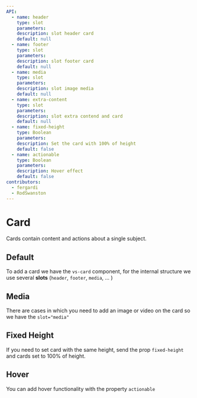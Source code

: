 ```yaml
---
API:
  - name: header
    type: slot
    parameters:
    description: slot header card
    default: null
  - name: footer
    type: slot
    parameters:
    description: slot footer card
    default: null
  - name: media
    type: slot
    parameters:
    description: slot image media
    default: null
  - name: extra-content
    type: slot
    parameters:
    description: slot extra contend and card
    default: null
  - name: fixed-height
    type: Boolean
    parameters:
    description: Set the card with 100% of height
    default: false
  - name: actionable
    type: Boolean
    parameters:
    description: Hover effect
    default: false
contributors:
  - fergardi
  - RodSwanston
---
```


# Card

<box header>

  Cards contain content and actions about a single subject.

</box>

<box>

## Default

To add a card we have the `vs-card` component, for the internal structure we use several **slots** (`header`, `footer`, `media`, ... )

<vuecode md>
<template #demo>
<div>
<vs-row vs-justify="center">
  <vs-col type="flex" vs-justify="center" vs-align="center" vs-w="6">
    <vs-card>
      <template v-slot:header>
        <h3>
          Hello world !
        </h3>
      </template>
      <div>
        <span>Lorem ipsum dolor sit amet, consectetur adipiscing elit, sed do eiusmod tempor incididunt ut labore et dolore magna aliqua. Ut enim ad minim veniam, quis nostrud exercitation ullamco laboris nisi ut aliquip ex ea commodo consequat.</span>
      </div>
      <template v-slot:footer>
        <vs-row vs-justify="flex-end">
          <vs-button type="gradient" color="danger" icon="favorite"></vs-button>
          <vs-button color="primary" icon="turned_in_not"></vs-button>
          <vs-button color="rgb(230,230,230)" color-text="rgb(50,50,50)" icon="settings"></vs-button>
        </vs-row>
      </template>
    </vs-card>
  </vs-col>
</vs-row>
</div>
</template>
<template #code>

```html
<vs-row vs-justify="center">
  <vs-col type="flex" vs-justify="center" vs-align="center" vs-w="6">
    <vs-card>
      <template v-slot:header>
        <h3>
          Hello world !
        </h3>
      </template>
      <template v-slot>
        <div>
        <span>Lorem ipsum dolor sit amet, consectetur adipiscing elit, sed do eiusmod tempor incididunt ut labore et dolore magna aliqua. Ut enim ad minim veniam, quis nostrud exercitation ullamco laboris nisi ut aliquip ex ea commodo consequat.</span>
        </div>
      </template>

      <template v-slot:footer>
        <vs-row vs-justify="flex-end">
          <vs-button type="gradient" color="danger" icon="favorite"></vs-button>
          <vs-button color="primary" icon="turned_in_not"></vs-button>
          <vs-button color="rgb(230,230,230)" color-text="rgb(50,50,50)" icon="settings"></vs-button>
        </vs-row>
      </template>
    </vs-card>
  </vs-col>
</vs-row>
```

</template>
</vuecode>
</box>

<box>

## Media

There are cases in which you need to add an image or video on the card so we have the `slot="media"`

<vuecode md>
<template #demo>
<div>
  <Demos-Card-Media />
</div>
</template>
<template #code>

```html
<template>
  <vs-row vs-justify="center">
    <vs-col type="flex" vs-justify="center" vs-align="center" vs-w="6">
      <vs-card class="cardx">
        <template #header>
          <h3>
            Hello world !
          </h3>
        </template>
        <template #media>
          <img :src="$withBase('/card.png')">
        </template>
        <div>
          <span>Lorem ipsum dolor sit amet, consectetur adipiscing elit, sed do eiusmod tempor incididunt ut labore et dolore magna aliqua. Ut enim ad minim veniam, quis nostrud exercitation ullamco laboris nisi ut aliquip ex ea commodo consequat.</span>
        </div>
        <template #footer>
          <vs-row vs-justify="flex-end">
            <vs-button type="gradient" color="danger" icon="favorite"></vs-button>
            <vs-button color="primary" icon="turned_in_not"></vs-button>
            <vs-button color="rgb(230,230,230)" color-text="rgb(50,50,50)" icon="settings"></vs-button>
          </vs-row>
        </template>
      </vs-card>
    </vs-col>
    <vs-col type="flex" vs-justify="center" vs-align="center" vs-w="6">
      <vs-card class="cardx">
        <template #header>
          <h3>
            Hello world !
          </h3>
        </template>
        <template #media>
          <img :src="$withBase('/card2.png')">
        </template>
        <div>
          <span>Lorem ipsum dolor sit amet, consectetur adipiscing elit, sed do eiusmod tempor incididunt ut labore et dolore magna aliqua. Ut enim ad minim veniam, quis nostrud exercitation ullamco laboris nisi ut aliquip ex ea commodo consequat.</span>
        </div>
        <template #footer>
          <vs-row vs-justify="flex-end">
            <vs-button type="gradient" color="danger" icon="favorite"></vs-button>
            <vs-button color="primary" icon="turned_in_not"></vs-button>
            <vs-button color="rgb(230,230,230)" color-text="rgb(50,50,50)" icon="settings"></vs-button>
          </vs-row>
        </template>
      </vs-card>
    </vs-col>
  </vs-row>
</template>
<script>
export default {

}
</script>
<style lang="stylus">
.cardx
  margin 15px
</style>
```

</template>
</vuecode>
</box>

<box>

## Fixed Height

If you need to set card with the same height, send the prop `fixed-height` and cards set to 100% of height.

<vuecode md>
<template #demo>
<div>
  <Demos-Card-FixedHeight />
</div>
</template>
<template #code>

```html
<template>
  <vs-row vs-justify="center">
    <vs-col type="flex" vs-justify="center" vs-align="center" vs-w="6">
      <vs-card class="cardx" fixedHeight>
        <template #header>
          <h3>
            Hello world !
          </h3>
        </template>
        <template #media>
          <img :src="$withBase('/card.png')">
        </template>
        <div>
          <span>Lorem ipsum dolor sit amet, consectetur adipiscing elit, sed do eiusmod tempor incididunt ut labore et dolore magna aliqua. Ut enim ad minim veniam, quis nostrud exercitation ullamco laboris nisi ut aliquip ex ea commodo consequat.</span>
          <span>Lorem ipsum dolor sit amet, consectetur adipiscing elit, sed do eiusmod tempor incididunt ut labore et dolore magna aliqua. Ut enim ad minim veniam, quis nostrud exercitation ullamco laboris nisi ut aliquip ex ea commodo consequat.</span>
        </div>
        <template #footer>
          <vs-row vs-justify="flex-end">
            <vs-button type="gradient" color="danger" icon="favorite"></vs-button>
            <vs-button color="primary" icon="turned_in_not"></vs-button>
            <vs-button color="rgb(230,230,230)" color-text="rgb(50,50,50)" icon="settings"></vs-button>
          </vs-row>
        </template>
      </vs-card>
    </vs-col>
    <vs-col type="flex" vs-justify="center" vs-align="center" vs-w="6">
      <vs-card class="cardx" fixedHeight>
        <template #header>
          <h3>
            Hello world !
          </h3>
        </template>
        <template #media>
          <img :src="$withBase('/card2.png')">
        </template>
        <div>
          <span>Lorem ipsum dolor sit amet, consectetur adipiscing elit, sed do eiusmod tempor incididunt ut labore et dolore magna aliqua. Ut enim ad minim veniam, quis nostrud exercitation ullamco laboris nisi ut aliquip ex ea commodo consequat.</span>
        </div>
        <template #footer>
          <vs-row vs-justify="flex-end">
            <vs-button type="gradient" color="danger" icon="favorite"></vs-button>
            <vs-button color="primary" icon="turned_in_not"></vs-button>
            <vs-button color="rgb(230,230,230)" color-text="rgb(50,50,50)" icon="settings"></vs-button>
          </vs-row>
        </template>
      </vs-card>
    </vs-col>
  </vs-row>
</template>
<script>
export default {

}
</script>
<style lang="stylus">
.cardx
  margin 15px
</style>

```

</template>
</vuecode>
</box>

<box>

## Hover

You can add hover functionality with the property `actionable`

<vuecode md>
<template #demo>
<div>
    <vs-row vs-justify="center">
    <vs-col type="flex" vs-justify="center" vs-align="center" vs-w="6">
      <vs-card actionable class="cardx">
        <template #header>
          <h3>
            Hello world !
          </h3>
        </template>
        <template #media>
          <img :src="$withBase('/card.png')">
        </template>
        <div>
          <span>Lorem ipsum dolor sit amet, consectetur adipiscing elit</span>
        </div>
        <template #footer>
          <vs-row vs-justify="flex-end">
            <vs-button color="primary" type="gradient" >View</vs-button>
            <vs-button color="danger" type="gradient">Delete</vs-button>
          </vs-row>
        </template>
      </vs-card>
    </vs-col>
    <vs-col type="flex" vs-justify="center" vs-align="center" vs-w="6">
      <vs-card actionable class="cardx">
        <template #header>
          <h3>
            Hello world !
          </h3>
        </template>
        <template #media>
          <img :src="$withBase('/card2.png')">
        </template>
        <div>
          <span>Lorem ipsum dolor sit amet, consectetur adipiscing elit</span>
        </div>
        <template #footer>
          <vs-row vs-justify="flex-end">
            <vs-button color="primary" type="gradient" >View</vs-button>
            <vs-button color="danger" type="gradient" >Delete</vs-button>
          </vs-row>
        </template>
      </vs-card>
    </vs-col>
  </vs-row>
</div>
</template>
<template #code>

```html
<vs-row vs-justify="center">
    <vs-col type="flex" vs-justify="center" vs-align="center" vs-w="6">
      <vs-card actionable class="cardx">
        <template #header>
          <h3>
            Hello world !
          </h3>
        </template>
        <template #media>
          <img :src="$withBase('/card.png')">
        </template>
        <div>
          <span>Lorem ipsum dolor sit amet, consectetur adipiscing elit</span>
        </div>
        <template #footer>
          <vs-row vs-justify="flex-end">
            <vs-button color="primary" type="gradient" >View</vs-button>
            <vs-button color="danger" type="gradient">Delete</vs-button>
          </vs-row>
        </template>
      </vs-card>
    </vs-col>
    <vs-col type="flex" vs-justify="center" vs-align="center" vs-w="6">
      <vs-card actionable class="cardx">
        <template #header>
          <h3>
            Hello world !
          </h3>
        </template>
        <template #media>
          <img :src="$withBase('/card2.png')">
        </template>
        <div>
          <span>Lorem ipsum dolor sit amet, consectetur adipiscing elit</span>
        </div>
        <template #footer>
          <vs-row vs-justify="flex-end">
            <vs-button color="primary" type="gradient" >View</vs-button>
            <vs-button color="danger" type="gradient" >Delete</vs-button>
          </vs-row>
        </template>
      </vs-card>
    </vs-col>
  </vs-row>
```

</template>
</vuecode>
</box>





